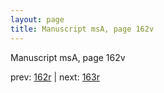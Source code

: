 ```yaml
---
layout: page
title: Manuscript msA, page 162v
---
```


Manuscript msA, page 162v

prev:  [162r](../162r) | next:  [163r](../163r)
